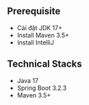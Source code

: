 

## Prerequisite
- Cài đặt JDK 17+ 
- Install Maven 3.5+ 
- Install IntelliJ 

## Technical Stacks
- Java 17
- Spring Boot 3.2.3
- Maven 3.5+
